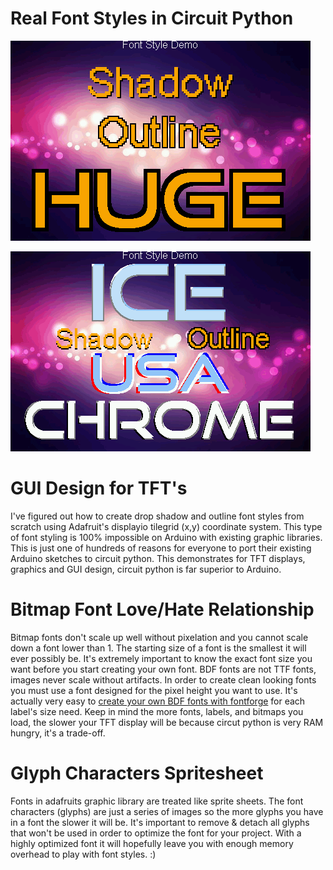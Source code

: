# Real Font Styles in Circuit Python

![](https://raw.githubusercontent.com/DJDevon3/My_Circuit_Python_Projects/main/Font%20Styles/screenshot.bmp)

![](https://raw.githubusercontent.com/DJDevon3/My_Circuit_Python_Projects/main/Font%20Styles/screenshot2.bmp)

# GUI Design for TFT's
I've figured out how to create drop shadow and outline font styles from scratch using
Adafruit's displayio tilegrid (x,y) coordinate system. This type of font styling is 100% impossible on Arduino with existing graphic libraries.
This is just one of hundreds of reasons for everyone to port their existing Arduino sketches to circuit python.
This demonstrates for TFT displays, graphics and GUI design, circuit python is far superior to Arduino.

# Bitmap Font Love/Hate Relationship
Bitmap fonts don't scale up well without pixelation and you cannot scale down a font lower than 1. 
The starting size of a font is the smallest it will ever possibly be. It's extremely
important to know the exact font size you want before you start creating your own font. BDF fonts are not TTF fonts, images never scale without artifacts.
In order to create clean looking fonts you must use a font designed for the pixel height you want to use. It's actually very easy to [create your own BDF fonts
with fontforge](https://learn.adafruit.com/custom-fonts-for-pyportal-circuitpython-display/overview) for each label's size need. Keep in mind the more fonts, labels, and bitmaps you load, the slower your TFT display will be because circut python is very RAM hungry, it's a trade-off.  

# Glyph Characters Spritesheet
Fonts in adafruits graphic library are treated like sprite sheets. 
The font characters (glyphs) are just a series of images so the more glyphs you have in a font the slower it will be.
It's important to remove & detach all glyphs that won't be used in order to optimize the font for your project.
With a highly optimized font it will hopefully leave you with enough memory overhead to play with font styles. :)
